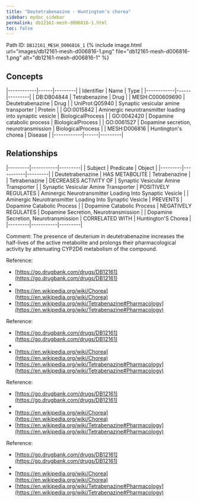 ```yaml
---
title: "Deutetrabenazine - Huntington's chorea"
sidebar: mydoc_sidebar
permalink: db12161-mesh-d006816-1.html
toc: false 
---
```



Path ID: `DB12161_MESH_D006816_1`
{% include image.html url="images/db12161-mesh-d006816-1.png" file="db12161-mesh-d006816-1.png" alt="db12161-mesh-d006816-1" %}

## Concepts

|------------|------|---------|
| Identifier | Name | Type    |
|------------|------|---------|
| DB:DB04844 | Tetrabenazine | Drug |
| MESH:C000609690 | Deutetrabenazine | Drug |
| UniProt:Q05940 | Synaptic vesicular amine transporter | Protein |
| GO:0015842 | Aminergic neurotransmitter loading into synaptic vesicle | BiologicalProcess |
| GO:0042420 | Dopamine catabolic process | BiologicalProcess |
| GO:0061527 | Dopamine secretion, neurotransmission | BiologicalProcess |
| MESH:D006816 | Huntington's chorea | Disease |
|------------|------|---------|

## Relationships

|---------|-----------|---------|
| Subject | Predicate | Object  |
|---------|-----------|---------|
| Deutetrabenazine | HAS METABOLITE | Tetrabenazine |
| Tetrabenazine | DECREASES ACTIVITY OF | Synaptic Vesicular Amine Transporter |
| Synaptic Vesicular Amine Transporter | POSITIVELY REGULATES | Aminergic Neurotransmitter Loading Into Synaptic Vesicle |
| Aminergic Neurotransmitter Loading Into Synaptic Vesicle | PREVENTS | Dopamine Catabolic Process |
| Dopamine Catabolic Process | NEGATIVELY REGULATES | Dopamine Secretion, Neurotransmission |
| Dopamine Secretion, Neurotransmission | CORRELATED WITH | Huntington'S Chorea |
|---------|-----------|---------|

Comment: The presence of deuterium in deutetrabenazine increases the half-lives of the active metabolite and prolongs their pharmacological activity by attenuating CYP2D6 metabolism of the compound.

Reference: 
  - [https://go.drugbank.com/drugs/DB12161](https://go.drugbank.com/drugs/DB12161)
  - 
  - [https://en.wikipedia.org/wiki/Chorea](https://en.wikipedia.org/wiki/Chorea)
  - [https://en.wikipedia.org/wiki/Tetrabenazine#Pharmacology](https://en.wikipedia.org/wiki/Tetrabenazine#Pharmacology)

Reference: 
  - [https://go.drugbank.com/drugs/DB12161](https://go.drugbank.com/drugs/DB12161)
  - 
  - [https://en.wikipedia.org/wiki/Chorea](https://en.wikipedia.org/wiki/Chorea)
  - [https://en.wikipedia.org/wiki/Tetrabenazine#Pharmacology](https://en.wikipedia.org/wiki/Tetrabenazine#Pharmacology)

Reference: 
  - [https://go.drugbank.com/drugs/DB12161](https://go.drugbank.com/drugs/DB12161)
  - 
  - [https://en.wikipedia.org/wiki/Chorea](https://en.wikipedia.org/wiki/Chorea)
  - [https://en.wikipedia.org/wiki/Tetrabenazine#Pharmacology](https://en.wikipedia.org/wiki/Tetrabenazine#Pharmacology)

Reference: 
  - [https://go.drugbank.com/drugs/DB12161](https://go.drugbank.com/drugs/DB12161)
  - 
  - [https://en.wikipedia.org/wiki/Chorea](https://en.wikipedia.org/wiki/Chorea)
  - [https://en.wikipedia.org/wiki/Tetrabenazine#Pharmacology](https://en.wikipedia.org/wiki/Tetrabenazine#Pharmacology)
